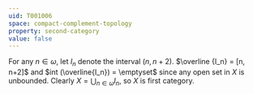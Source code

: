 ```yaml
---
uid: T001006
space: compact-complement-topology
property: second-category
value: false
---
```

For any $n \in \omega$, let $I_n$ denote the interval $(n, n+2)$. $\overline {I_n} = [n, n+2]$ and $int (\overline{I_n}) = \emptyset$ since any open set in $X$ is unbounded. Clearly $X = \bigcup_{n \in \omega} I_n$, so $X$ is first category.

